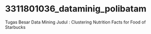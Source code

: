 # 3311801036_dataminig_polibatam
Tugas Besar Data Mining
Judul : Clustering Nutrition Facts  for Food of Starbucks 
